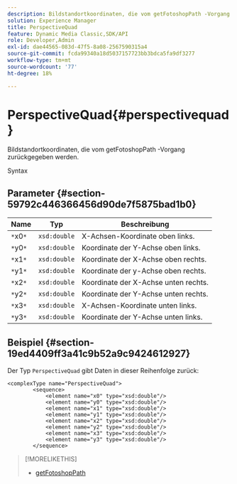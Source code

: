 ```yaml
---
description: Bildstandortkoordinaten, die vom getFotoshopPath -Vorgang zurückgegeben werden.
solution: Experience Manager
title: PerspectiveQuad
feature: Dynamic Media Classic,SDK/API
role: Developer,Admin
exl-id: dae44565-083d-47f5-8a08-2567590315a4
source-git-commit: fcda99340a18d5037157723bb3bdca5fa9df3277
workflow-type: tm+mt
source-wordcount: '77'
ht-degree: 18%

---
```


# PerspectiveQuad{#perspectivequad}

Bildstandortkoordinaten, die vom getFotoshopPath -Vorgang zurückgegeben werden.

Syntax

## Parameter {#section-59792c446366456d90de7f5875bad1b0}

| Name | Typ | Beschreibung |
|---|---|---|
| `*`x0`*` | `xsd:double` | X-Achsen-Koordinate oben links. |
| `*`y0`*` | `xsd:double` | Koordinate der Y-Achse oben links. |
| `*`x1`*` | `xsd:double` | Koordinate der X-Achse oben rechts. |
| `*`y1`*` | `xsd:double` | Koordinate der y-Achse oben rechts. |
| `*`x2`*` | `xsd:double` | Koordinate der X-Achse unten rechts. |
| `*`y2`*` | `xsd:double` | Koordinate der Y-Achse unten rechts. |
| `*`x3`*` | `xsd:double` | X-Achsen-Koordinate unten links. |
| `*`y3`*` | `xsd:double` | Koordinate der Y-Achse unten links. |

## Beispiel {#section-19ed4409ff3a41c9b52a9c9424612927}

Der Typ `PerspectiveQuad` gibt Daten in dieser Reihenfolge zurück:

```
<complexType name="PerspectiveQuad">
        <sequence>
            <element name="x0" type="xsd:double"/>
            <element name="y0" type="xsd:double"/>
            <element name="x1" type="xsd:double"/>
            <element name="y1" type="xsd:double"/>
            <element name="x2" type="xsd:double"/>
            <element name="y2" type="xsd:double"/>
            <element name="x3" type="xsd:double"/>
            <element name="y3" type="xsd:double"/>
        </sequence>
```

>[!MORELIKETHIS]
>
>* [getFotoshopPath](../../operations/c-operations-intro/c-methods/r-get-photoshop-path.md#reference-545f902f84194951ac04e947fdc803b9)

